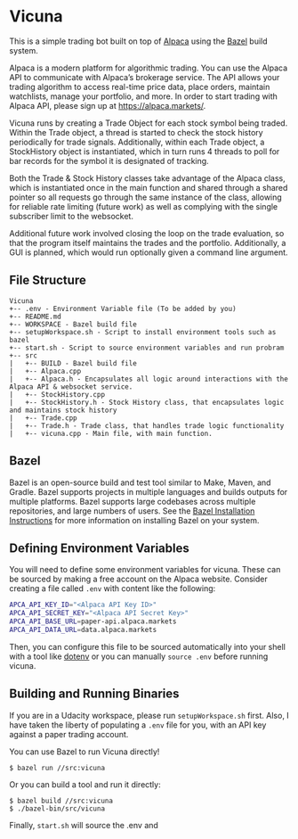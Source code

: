 # Vicuna

This is a simple trading bot built on top of [Alpaca](https://alpaca.markets) using the [Bazel](https://www.bazel.build/) build system.

Alpaca is a modern platform for algorithmic trading. You can use the Alpaca API to communicate with Alpaca’s brokerage service. The API allows your trading algorithm to access real-time price data, place orders, maintain watchlists, manage your portfolio, and more. In order to start trading with Alpaca API, please sign up at https://alpaca.markets/.

Vicuna runs by creating a Trade Object for each stock symbol being traded.  Within the Trade object, a thread is started to check the stock history periodically for trade signals.  Additionally, within each Trade object, a StockHistory object is instantiated, which in turn runs 4 threads to poll for bar records for the symbol it is designated of tracking.

Both the Trade & Stock History classes take advantage of the Alpaca class, which is instantiated once in the main function and shared through a shared pointer so all requests go through the same instance of the class, allowing for reliable rate limiting (future work) as well as complying with the single subscriber limit to the websocket.

Additional future work involved closing the loop on the trade evaluation, so that the program itself maintains the trades and the portfolio.  Additionally, a GUI is planned, which would run optionally given a command line argument.

## File Structure
```
Vicuna
+-- .env - Environment Variable file (To be added by you)
+-- README.md
+-- WORKSPACE - Bazel build file
+-- setupWorkspace.sh - Script to install environment tools such as bazel
+-- start.sh - Script to source environment variables and run probram
+-- src
|   +-- BUILD - Bazel build file
|   +-- Alpaca.cpp
|   +-- Alpaca.h - Encapsulates all logic around interactions with the Alpaca API & websocket service.
|   +-- StockHistory.cpp
|   +-- StockHistory.h - Stock History class, that encapsulates logic and maintains stock history
|   +-- Trade.cpp
|   +-- Trade.h - Trade class, that handles trade logic functionality
|   +-- vicuna.cpp - Main file, with main function.
```
## Bazel
Bazel is an open-source build and test tool similar to Make, Maven, and Gradle. Bazel supports projects in multiple languages and builds outputs for multiple platforms. Bazel supports large codebases across multiple repositories, and large numbers of users. See the [Bazel Installation Instructions](https://docs.bazel.build/versions/master/install.html) for more information on installing Bazel on your system.

## Defining Environment Variables

You will need to define some environment variables for vicuna. These can be sourced by making a free account on the Alpaca website. Consider creating a file called `.env` with content like the following:

```bash
APCA_API_KEY_ID="<Alpaca API Key ID>"
APCA_API_SECRET_KEY="<Alpaca API Secret Key>"
APCA_API_BASE_URL=paper-api.alpaca.markets
APCA_API_DATA_URL=data.alpaca.markets
```

Then, you can configure this file to be sourced automatically into your shell with a tool like [dotenv](https://github.com/ohmyzsh/ohmyzsh/tree/master/plugins/dotenv) or you can manually `source .env` before running vicuna.

## Building and Running Binaries

If you are in a Udacity workspace, please run `setupWorkspace.sh` first. Also, I have taken the liberty of populating a `.env` file for you, with an API key against a paper trading account.



You can use Bazel to run Vicuna directly!

```
$ bazel run //src:vicuna
```

Or you can build a tool and run it directly:

```
$ bazel build //src:vicuna
$ ./bazel-bin/src/vicuna
```

Finally, `start.sh` will source the .env and 